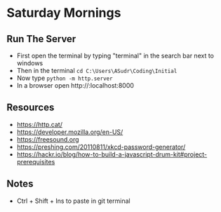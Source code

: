 # Saturday Mornings

## Run The Server 

* First open the terminal by typing "terminal" in the search bar next to windows
* Then in the terminal `cd C:\Users\ASudr\Coding\Initial` 
* Now type `python -m http.server`
* In a browser open http://:localhost:8000

## Resources

* https://http.cat/
* https://developer.mozilla.org/en-US/
* https://freesound.org
* https://preshing.com/20110811/xkcd-password-generator/
* https://hackr.io/blog/how-to-build-a-javascript-drum-kit#project-prerequisites

## Notes

* Ctrl + Shift + Ins to paste in git terminal